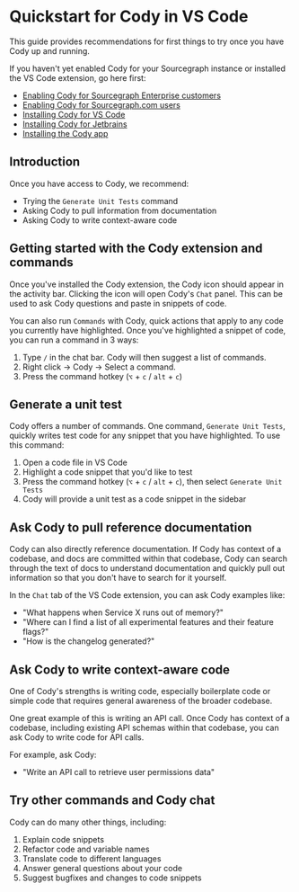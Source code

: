 # Quickstart for Cody in VS Code

This guide provides recommendations for first things to try once you have Cody up and running.

If you haven't yet enabled Cody for your Sourcegraph instance or installed the VS Code extension, go here first:

- [Enabling Cody for Sourcegraph Enterprise customers](overview/enable-cody-enterprise.md)
- [Enabling Cody for Sourcegraph.com users](overview/cody-with-sourcegraph.md)
- [Installing Cody for VS Code](overview/install-vscode.md)
- [Installing Cody for Jetbrains](overview/install-jetbrains.md)
- [Installing the Cody app](overview/app/index.md)

## Introduction

Once you have access to Cody, we recommend:

- Trying the `Generate Unit Tests` command
- Asking Cody to pull information from documentation
- Asking Cody to write context-aware code

## Getting started with the Cody extension and commands

Once you've installed the Cody extension, the Cody icon should appear in the activity bar. Clicking the icon will open Cody's `Chat` panel. This can be used to ask Cody questions and paste in snippets of code.

You can also run `Commands` with Cody, quick actions that apply to any code you currently have highlighted. Once you've highlighted a snippet of code, you can run a command in 3 ways:

1. Type `/` in the chat bar. Cody will then suggest a list of commands.
2. Right click -> Cody -> Select a command.
3. Press the command hotkey (`⌥` + `c` / `alt` + `c`)

## Generate a unit test

Cody offers a number of commands. One command, `Generate Unit Tests`, quickly writes test code for any snippet that you have highlighted. To use this command:

1. Open a code file in VS Code
3. Highlight a code snippet that you'd like to test
3. Press the command hotkey (`⌥` + `c` / `alt` + `c`), then select `Generate Unit Tests`
5. Cody will provide a unit test as a code snippet in the sidebar

## Ask Cody to pull reference documentation

Cody can also directly reference documentation. If Cody has context of a codebase, and docs are committed within that codebase, Cody can search through the text of docs to understand documentation and quickly pull out information so that you don't have to search for it yourself.

In the `Chat` tab of the VS Code extension, you can ask Cody examples like:

- "What happens when Service X runs out of memory?"
- "Where can I find a list of all experimental features and their feature flags?"
- "How is the changelog generated?"

## Ask Cody to write context-aware code

One of Cody's strengths is writing code, especially boilerplate code or simple code that requires general awareness of the broader codebase.

One great example of this is writing an API call. Once Cody has context of a codebase, including existing API schemas within that codebase, you can ask Cody to write code for API calls.

For example, ask Cody:

- "Write an API call to retrieve user permissions data"

## Try other commands and Cody chat

Cody can do many other things, including:

1. Explain code snippets
2. Refactor code and variable names
3. Translate code to different languages
4. Answer general questions about your code
5. Suggest bugfixes and changes to code snippets

[cody-with-sourcegraph]: overview//cody-with-sourcegraph.md
